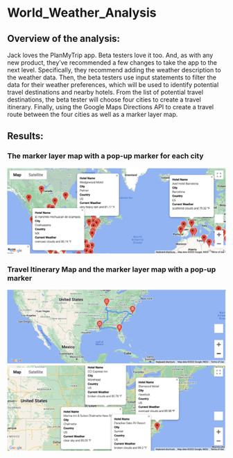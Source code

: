 # World_Weather_Analysis

## Overview of the analysis:
Jack loves the PlanMyTrip app. Beta testers love it too. And, as with any new product, they’ve recommended a few changes to take the app to the next level. Specifically, they recommend adding the weather description to the weather data. Then, the beta testers use input statements to filter the data for their weather preferences, which will be used to identify potential travel destinations and nearby hotels. From the list of potential travel destinations, the beta tester will choose four cities to create a travel itinerary. Finally, using the Google Maps Directions API to create a travel route between the four cities as well as a marker layer map.


## Results:

### The marker layer map with a pop-up marker for each city
![WeatherPy_vacation_map](https://github.com/Poonsri14/World_Weather_Analysis/blob/main/Vacation_Search/WeatherPy_vacation_map.png)


### Travel Itinerary Map and the marker layer map with a pop-up marker
![WeatherPy_travel_map](https://github.com/Poonsri14/World_Weather_Analysis/blob/main/Vacation_Itinerary/WeatherPy_travel_map.png)
![WeatherPy_travel_map_markers](https://github.com/Poonsri14/World_Weather_Analysis/blob/main/Vacation_Itinerary/WeatherPy_travel_map_markers.png)

